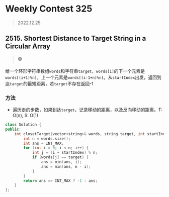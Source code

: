 # Weekly Contest 325
> 2022.12.25

## 2515. Shortest Distance to Target String in a Circular Array
> :green_circle:

给一个环形字符串数组`words`和字符串`target`，`words[i]`的下一个元素是`words[(i+1)%n]`，上一个元素是`words[(i-1+n)%n]`。从`startIndex`出发，返回到达`target`的最短距离，若`target`不存在返回-1

### 方法

- 遍历走的步数，如果到达`target`，记录移动的距离，以及反向移动的距离。T: O(n), S: O(1)

```cpp
class Solution {
public:
    int closetTarget(vector<string>& words, string target, int startIndex) {
        int n = words.size();
        int ans = INT_MAX;
        for (int i = 0; i < n; i++) {
            int j = (i + startIndex) % n;
            if (words[j] == target) {
                ans = min(ans, i);
                ans = min(ans, n - i);
            }
        }
        return ans == INT_MAX ? -1 : ans;
    }
};
```

